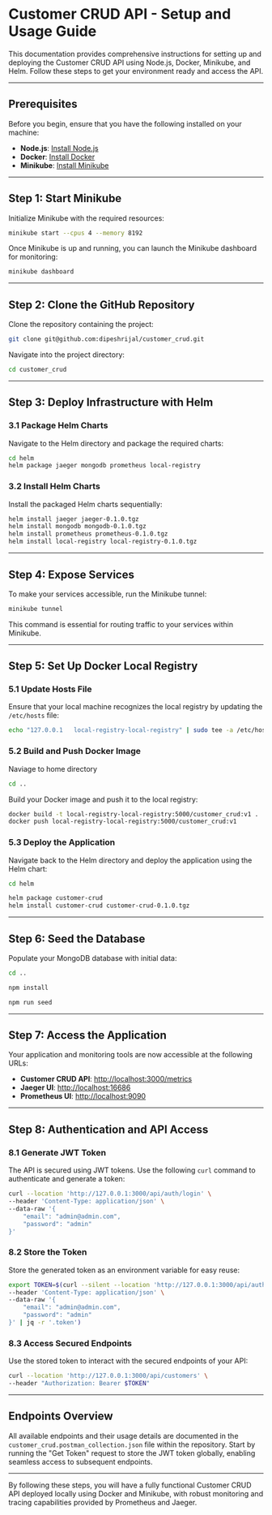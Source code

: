 # Customer CRUD API - Setup and Usage Guide

This documentation provides comprehensive instructions for setting up and deploying the Customer CRUD API using Node.js, Docker, Minikube, and Helm. Follow these steps to get your environment ready and access the API.

---

## Prerequisites

Before you begin, ensure that you have the following installed on your machine:

- **Node.js**: [Install Node.js](https://nodejs.org/en/download/package-manager)
- **Docker**: [Install Docker](https://www.docker.com/products/docker-desktop)
- **Minikube**: [Install Minikube](https://minikube.sigs.k8s.io/docs/start/?arch=%2Fmacos%2Farm64%2Fstable%2Fbinary+download)

---

## Step 1: Start Minikube

Initialize Minikube with the required resources:

```bash
minikube start --cpus 4 --memory 8192
```

Once Minikube is up and running, you can launch the Minikube dashboard for monitoring:

```bash
minikube dashboard
```

---

## Step 2: Clone the GitHub Repository

Clone the repository containing the project:

```bash
git clone git@github.com:dipeshrijal/customer_crud.git
```

Navigate into the project directory:

```bash
cd customer_crud
```

---

## Step 3: Deploy Infrastructure with Helm

### 3.1 Package Helm Charts

Navigate to the Helm directory and package the required charts:

```bash
cd helm
helm package jaeger mongodb prometheus local-registry
```

### 3.2 Install Helm Charts

Install the packaged Helm charts sequentially:

```bash
helm install jaeger jaeger-0.1.0.tgz
helm install mongodb mongodb-0.1.0.tgz
helm install prometheus prometheus-0.1.0.tgz
helm install local-registry local-registry-0.1.0.tgz
```

---

## Step 4: Expose Services

To make your services accessible, run the Minikube tunnel:

```bash
minikube tunnel
```

This command is essential for routing traffic to your services within Minikube.

---

## Step 5: Set Up Docker Local Registry

### 5.1 Update Hosts File

Ensure that your local machine recognizes the local registry by updating the `/etc/hosts` file:

```bash
echo "127.0.0.1   local-registry-local-registry" | sudo tee -a /etc/hosts
```

### 5.2 Build and Push Docker Image

Naviage to home directory
```bash
cd ..
```

Build your Docker image and push it to the local registry:

```bash
docker build -t local-registry-local-registry:5000/customer_crud:v1 .
docker push local-registry-local-registry:5000/customer_crud:v1
```

### 5.3 Deploy the Application

Navigate back to the Helm directory and deploy the application using the Helm chart:

```bash
cd helm
```

```bash
helm package customer-crud
helm install customer-crud customer-crud-0.1.0.tgz
```

---

## Step 6: Seed the Database

Populate your MongoDB database with initial data:

```bash
cd ..
```
```bash
npm install
```

```bash
npm run seed
```
---

## Step 7: Access the Application

Your application and monitoring tools are now accessible at the following URLs:

- **Customer CRUD API**: [http://localhost:3000/metrics](http://localhost:3000/metrics)
- **Jaeger UI**: [http://localhost:16686](http://localhost:16686)
- **Prometheus UI**: [http://localhost:9090](http://localhost:9090)

---

## Step 8: Authentication and API Access

### 8.1 Generate JWT Token

The API is secured using JWT tokens. Use the following `curl` command to authenticate and generate a token:

```bash
curl --location 'http://127.0.0.1:3000/api/auth/login' \
--header 'Content-Type: application/json' \
--data-raw '{
    "email": "admin@admin.com",
    "password": "admin"
}'
```

### 8.2 Store the Token

Store the generated token as an environment variable for easy reuse:

```bash
export TOKEN=$(curl --silent --location 'http://127.0.0.1:3000/api/auth/login' \
--header 'Content-Type: application/json' \
--data-raw '{
    "email": "admin@admin.com",
    "password": "admin"
}' | jq -r '.token')
```

### 8.3 Access Secured Endpoints

Use the stored token to interact with the secured endpoints of your API:

```bash
curl --location 'http://127.0.0.1:3000/api/customers' \
--header "Authorization: Bearer $TOKEN"
```

---

## Endpoints Overview

All available endpoints and their usage details are documented in the `customer_crud.postman_collection.json` file within the repository. Start by running the "Get Token" request to store the JWT token globally, enabling seamless access to subsequent endpoints.

---

By following these steps, you will have a fully functional Customer CRUD API deployed locally using Docker and Minikube, with robust monitoring and tracing capabilities provided by Prometheus and Jaeger.
